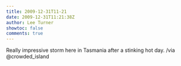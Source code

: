 ```yaml
---
title: 2009-12-31T11-21
date: 2009-12-31T11:21:38Z
author: Lee Turner
showtoc: false
comments: true
---
```


Really impressive storm here in Tasmania after a stinking hot day. /via @crowded_island

